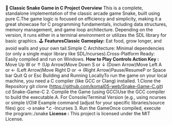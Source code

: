 **🐍 Classic Snake Game in C Project Overview**
This is a complete, standalone implementation of the classic arcade game Snake, built using pure C.The game logic is focused on efficiency and simplicity, making it a great showcase for C programming fundamentals, including data structures, memory management, and game loop architecture. Depending on the version, it runs either in a terminal environment or utilizes the SDL library for basic graphics.
🕹️ **FeaturesClassic Gameplay:** Eat food, grow longer, and avoid walls and your own tail.Simple C Architecture: Minimal dependencies (or only a single major library like SDL/ncurses).Cross-Platform Ready: Easily compiled and run on Windows.
**How to Play Controls Action Key :** Move Up W or ↑ (Up Arrow)Move Down S or ↓ (Down Arrow)Move Left A or ← (Left Arrow)Move Right D or → (Right Arrow)Pause/ResumeP or Space bar Quit Q or Esc Building and Running LocallyTo run the game on your local machine, you need a C compiler (like GCC or Clang) installed.
1.Clone the Repository git clone (https://github.com/komal05-web/Snake-Game-C.git)
cd Snake-Game-C
2. Compile the Game (using GCC)Use the GCC compiler to build the executable.A. For Console/Terminal Version (e.g., using ncurses or simple I/O)# Example command (adjust for your specific libraries/source files)
gcc -o snake *.c -lncurses 
3. Run the GameOnce compiled, execute the program:./snake
**License :** This project is licensed under the MIT License.
